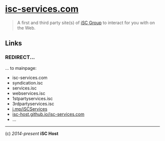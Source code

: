 # [isc-services.com](http://isc-services.com)

> A first and third party site(s) of [iSC Group](http://group.isc) to interact for you with on the Web.

## Links
### REDIRECT...
... to mainpage:

* isc-services.com
* syndication.isc
* services.isc
* webservices.isc
* 1stpartyservices.isc
* 3rdpartyservices.isc
* [j.mp/iSCServices](http://j.mp/iSCServices)
* [isc-host.github.io/isc-services.com](http://isc-host.github.io/isc-services.com/)
* ...

----
(c) *2014-present* **iSC Host**
